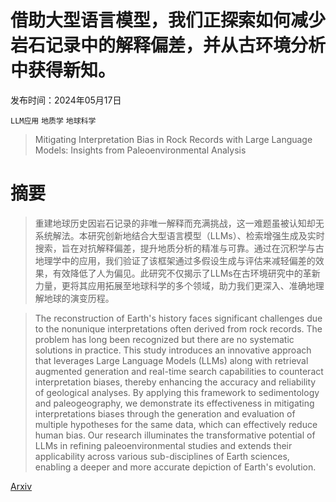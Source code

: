 # 借助大型语言模型，我们正探索如何减少岩石记录中的解释偏差，并从古环境分析中获得新知。

发布时间：2024年05月17日

`LLM应用` `地质学` `地球科学`

> Mitigating Interpretation Bias in Rock Records with Large Language Models: Insights from Paleoenvironmental Analysis

# 摘要

> 重建地球历史因岩石记录的非唯一解释而充满挑战，这一难题虽被认知却无系统解法。本研究创新地结合大型语言模型（LLMs）、检索增强生成及实时搜索，旨在对抗解释偏差，提升地质分析的精准与可靠。通过在沉积学与古地理学中的应用，我们验证了该框架通过多假设生成与评估来减轻偏差的效果，有效降低了人为偏见。此研究不仅揭示了LLMs在古环境研究中的革新力量，更将其应用拓展至地球科学的多个领域，助力我们更深入、准确地理解地球的演变历程。

> The reconstruction of Earth's history faces significant challenges due to the nonunique interpretations often derived from rock records. The problem has long been recognized but there are no systematic solutions in practice. This study introduces an innovative approach that leverages Large Language Models (LLMs) along with retrieval augmented generation and real-time search capabilities to counteract interpretation biases, thereby enhancing the accuracy and reliability of geological analyses. By applying this framework to sedimentology and paleogeography, we demonstrate its effectiveness in mitigating interpretations biases through the generation and evaluation of multiple hypotheses for the same data, which can effectively reduce human bias. Our research illuminates the transformative potential of LLMs in refining paleoenvironmental studies and extends their applicability across various sub-disciplines of Earth sciences, enabling a deeper and more accurate depiction of Earth's evolution.

[Arxiv](https://arxiv.org/abs/2407.09977)